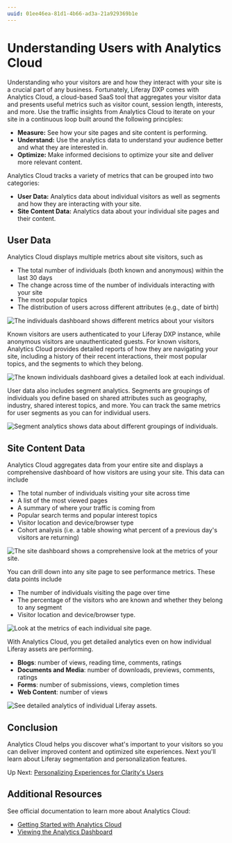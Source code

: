 ```yaml
---
uuid: 01ee46ea-81d1-4b66-ad3a-21a929369b1e
---
```

# Understanding Users with Analytics Cloud

Understanding who your visitors are and how they interact with your site is a crucial part of any business. Fortunately, Liferay DXP comes with Analytics Cloud, a cloud-based SaaS tool that aggregates your visitor data and presents useful metrics such as visitor count, session length, interests, and more. Use the traffic insights from Analytics Cloud to iterate on your site in a continuous loop built around the following principles:

* **Measure:** See how your site pages and site content is performing.
* **Understand:** Use the analytics data to understand your audience better and what they are interested in.
* **Optimize:** Make informed decisions to optimize your site and deliver more relevant content.

Analytics Cloud tracks a variety of metrics that can be grouped into two categories:

* **User Data:** Analytics data about individual visitors as well as segments and how they are interacting with your site.
* **Site Content Data:** Analytics data about your individual site pages and their content.

## User Data

Analytics Cloud displays multiple metrics about site visitors, such as

* The total number of individuals (both known and anonymous) within the last 30 days
* The change across time of the number of individuals interacting with your site
* The most popular topics
* The distribution of users across different attributes (e.g., date of birth)

![The individuals dashboard shows different metrics about your visitors](./understanding-users-with-analytics-cloud/images/01.png)

Known visitors are users authenticated to your Liferay DXP instance, while anonymous visitors are unauthenticated guests. For known visitors, Analytics Cloud provides detailed reports of how they are navigating your site, including a history of their recent interactions, their most popular topics, and the segments to which they belong.

![The known individuals dashboard gives a detailed look at each individual.](./understanding-users-with-analytics-cloud/images/02.png)

User data also includes segment analytics. Segments are groupings of individuals you define based on shared attributes such as geography, industry, shared interest topics, and more. You can track the same metrics for user segments as you can for individual users.

![Segment analytics shows data about different groupings of individuals.](./understanding-users-with-analytics-cloud/images/03.png)

## Site Content Data

Analytics Cloud aggregates data from your entire site and displays a comprehensive dashboard of how visitors are using your site. This data can include

* The total number of individuals visiting your site across time
* A list of the most viewed pages
* A summary of where your traffic is coming from
* Popular search terms and popular interest topics
* Visitor location and device/browser type
* Cohort analysis (i.e. a table showing what percent of a previous day's visitors are returning)

![The site dashboard shows a comprehensive look at the metrics of your site.](./understanding-users-with-analytics-cloud/images/04.png)

You can drill down into any site page to see performance metrics. These data points include

* The number of individuals visiting the page over time
* The percentage of the visitors who are known and whether they belong to any segment
* Visitor location and device/browser type.

![Look at the metrics of each individual site page.](./understanding-users-with-analytics-cloud/images/05.png)

With Analytics Cloud, you get detailed analytics even on how individual Liferay assets are performing.

* **Blogs**: number of views, reading time, comments, ratings
* **Documents and Media**: number of downloads, previews, comments, ratings
* **Forms**: number of submissions, views, completion times
* **Web Content**: number of views

![See detailed analytics of individual Liferay assets.](./understanding-users-with-analytics-cloud/images/06.png)

<!--TASK: Add Demo Video-->

## Conclusion

Analytics Cloud helps you discover what's important to your visitors so you can deliver improved content and optimized site experiences. Next you'll learn about Liferay segmentation and personalization features.

Up Next: [Personalizing Experiences for Clarity's Users](./personalizing-experiences-for-claritys-users.md)

## Additional Resources

See official documentation to learn more about Analytics Cloud:

* [Getting Started with Analytics Cloud](https://learn.liferay.com/w/analytics-cloud/getting-started)
* [Viewing the Analytics Dashboard](https://learn.liferay.com/w/analytics-cloud/getting-started/viewing-the-analytics-dashboard)
